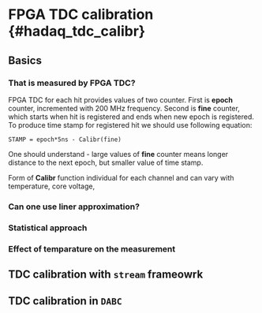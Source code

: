 # FPGA TDC calibration {#hadaq_tdc_calibr}

  
## Basics 


### That is measured by FPGA TDC?
 
FPGA TDC for each hit provides values of two counter.
First is **epoch** counter, incremented with 200 MHz frequency.
Second is **fine** counter, which starts when hit is registered and ends when new epoch is registered.
To produce time stamp for registered hit we should use following equation:

    STAMP = epoch*5ns - Calibr(fine)
    
One should understand - large values of **fine** counter means longer distance to the next epoch, but smaller value of time stamp.

Form of **Calibr** function individual for each channel and can vary with temperature, core voltage,
  
        

### Can one use liner approximation?



### Statistical approach


### Effect of temparature on the measurement



## TDC calibration with `stream` frameowrk




## TDC calibration in `DABC`

